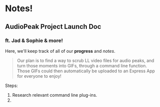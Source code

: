 # Notes!

## AudioPeak Project Launch Doc

### ft. Jad & Sophie & more!

Here, we'll keep track of all of our **progress** and *notes*.

> Our plan is to find a way to scrub LL video files for audio peaks, and turn those moments into GIFs, through a command line function. Those GIFs could then automatically be uploaded to an Express App for everyone to enjoy!

Steps:
1. Research relevant command line plug-ins.
2. 
<!--stackedit_data:
eyJoaXN0b3J5IjpbLTc2MDkxMzAwOV19
-->